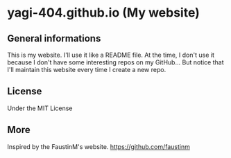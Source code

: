 # yagi-404.github.io (My website)
## General informations
This is my website. I'll use it like a README file.
At the time, I don't use it because I don't
have some interesting repos on my GitHub...
But notice that I'll maintain this website 
every time I create a new repo.

## License
Under the MIT License

## More
Inspired by the FaustinM's website.
https://github.com/faustinm
